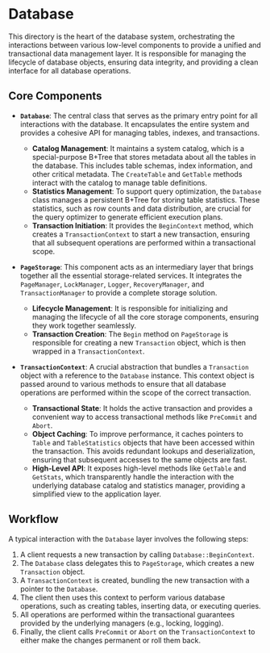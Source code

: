 # Database

This directory is the heart of the database system, orchestrating the interactions between various low-level components to provide a unified and transactional data management layer. It is responsible for managing the lifecycle of database objects, ensuring data integrity, and providing a clean interface for all database operations.

## Core Components

- **`Database`**: The central class that serves as the primary entry point for all interactions with the database. It encapsulates the entire system and provides a cohesive API for managing tables, indexes, and transactions.
  - **Catalog Management**: It maintains a system catalog, which is a special-purpose B+Tree that stores metadata about all the tables in the database. This includes table schemas, index information, and other critical metadata. The `CreateTable` and `GetTable` methods interact with the catalog to manage table definitions.
  - **Statistics Management**: To support query optimization, the `Database` class manages a persistent B+Tree for storing table statistics. These statistics, such as row counts and data distribution, are crucial for the query optimizer to generate efficient execution plans.
  - **Transaction Initiation**: It provides the `BeginContext` method, which creates a `TransactionContext` to start a new transaction, ensuring that all subsequent operations are performed within a transactional scope.

- **`PageStorage`**: This component acts as an intermediary layer that brings together all the essential storage-related services. It integrates the `PageManager`, `LockManager`, `Logger`, `RecoveryManager`, and `TransactionManager` to provide a complete storage solution.
  - **Lifecycle Management**: It is responsible for initializing and managing the lifecycle of all the core storage components, ensuring they work together seamlessly.
  - **Transaction Creation**: The `Begin` method on `PageStorage` is responsible for creating a new `Transaction` object, which is then wrapped in a `TransactionContext`.

- **`TransactionContext`**: A crucial abstraction that bundles a `Transaction` object with a reference to the `Database` instance. This context object is passed around to various methods to ensure that all database operations are performed within the scope of the correct transaction.
  - **Transactional State**: It holds the active transaction and provides a convenient way to access transactional methods like `PreCommit` and `Abort`.
  - **Object Caching**: To improve performance, it caches pointers to `Table` and `TableStatistics` objects that have been accessed within the transaction. This avoids redundant lookups and deserialization, ensuring that subsequent accesses to the same objects are fast.
  - **High-Level API**: It exposes high-level methods like `GetTable` and `GetStats`, which transparently handle the interaction with the underlying database catalog and statistics manager, providing a simplified view to the application layer.

## Workflow

A typical interaction with the `Database` layer involves the following steps:
1. A client requests a new transaction by calling `Database::BeginContext`.
2. The `Database` class delegates this to `PageStorage`, which creates a new `Transaction` object.
3. A `TransactionContext` is created, bundling the new transaction with a pointer to the `Database`.
4. The client then uses this context to perform various database operations, such as creating tables, inserting data, or executing queries.
5. All operations are performed within the transactional guarantees provided by the underlying managers (e.g., locking, logging).
6. Finally, the client calls `PreCommit` or `Abort` on the `TransactionContext` to either make the changes permanent or roll them back.